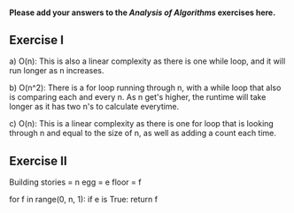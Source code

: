 #### Please add your answers to the ***Analysis of  Algorithms*** exercises here.

## Exercise I

a) O(n): This is also a linear complexity as there is one while loop, and it will run longer as n increases.


b) O(n^2): There is a for loop running through n, with a while loop that also is comparing each and every n. As n get's higher, the runtime will take longer as it has two n's to calculate everytime.


c) O(n): This is a linear complexity as there is one for loop that is looking through n and equal to the size of n, as well as adding a count each time. 

## Exercise II

Building stories = n
egg = e
floor = f

<!-- Pseudocode below, Assuming someone would have to decide if it broke, or we had calculations for how much pressure and egg could take in relation to the force off the egg hitting the group from a particular floor. In a sense, for every floor (f) in the (n)-story building you would drop the egg (e). You would start at the first floor as that is that absolute minimum force the egg would recieve when dropped. If the egg is not broken, continue moving up. Else, record and return the current floor that the egg broke on. This way, only one egg would break before you discover which floor it can not be dropped from. This would be a linear complexity, O(n) because the for loop will continue as many times as there are floors in nth-story building. -->

<!-- Start at first floor and move up -->
for f in range(0, n, 1):
    <!-- Egg broken ? -->
    if e is True:
        return f





